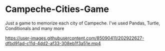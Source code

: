 # Campeche-Cities-Game
Just a game to memorize each city of Campeche. I've used Pandas, Turtle, Conditionals and many more


https://user-images.githubusercontent.com/85090411/202922627-dfbd91ad-c11d-4dd2-af33-308eb1f3a51e.mp4

